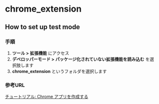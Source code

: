 # chrome_extension

## How to set up test mode
### 手順
1. **ツール > 拡張機能** にアクセス
2. **デベロッパーモード > パッケージ化されていない拡張機能を読み込む** を選択肢します
3. **chrome_extension** というフォルダを選択します

### 参考URL
[チュートリアル: Chrome アプリを作成する](https://support.google.com/chrome/a/answer/2714278?hl=ja)

